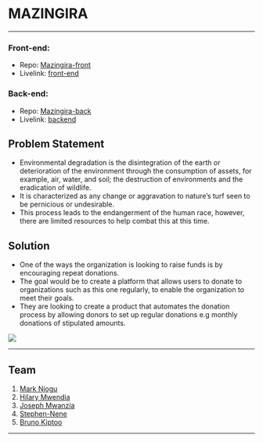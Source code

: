 # MAZINGIRA
---
### Front-end:
- Repo: [Mazingira-front](https://github.com/Mazingira-Bros/mazingira/tree/main/client)
- Livelink: [front-end](https://mazingira-project.vercel.app/)

### Back-end:
- Repo: [Mazingira-back](https://github.com/Mazingira-Bros/mazingira/tree/main/api)
- Livelink: [backend](https://mazingira-6hpc.onrender.com/)

## Problem Statement
- Environmental degradation is the disintegration of the earth or deterioration of the environment through the consumption of assets, for example, air, water, and soil; the destruction of environments and the eradication of wildlife.
- It is characterized as any change or aggravation to nature’s turf seen to be pernicious or undesirable.
- This process leads to the endangerment of the human race, however, there are limited resources to help combat this at this time.

## Solution
- One of the ways the organization is looking to raise funds is by encouraging repeat donations.
- The goal would be to create a platform that allows users to donate to organizations such as this one regularly, to enable the organization to meet their goals.
- They are looking to create a product that automates the donation process by allowing donors to set up regular donations e.g monthly donations of stipulated amounts.

<!-- ## Contributers -->
 ![](http://ForTheBadge.com/images/badges/built-by-developers.svg)

---
## Team

1. [Mark Njogu](https://github.com/treva556)
2. [Hilary Mwendia](https://github.com/Stiflerzak)
3. [Joseph Mwanzia](https://github.com/JoseMwanzia)
4. [Stephen-Nene](https://github.com/Stephen-nene)
5. [Bruno Kiptoo](https://github.com/dev5)
---
